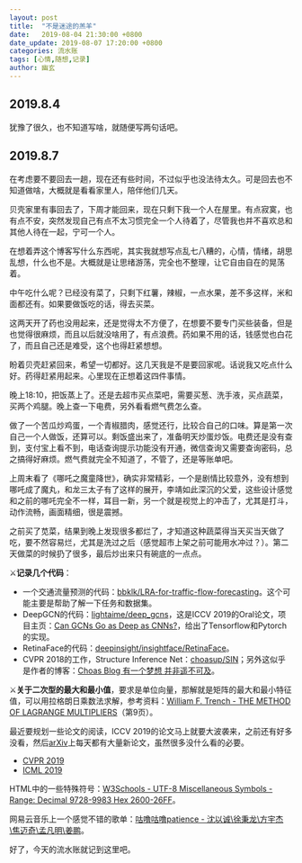 ```yaml
---
layout: post
title:  "不是迷途的羔羊"
date:   2019-08-04 21:30:00 +0800
date_update: 2019-08-07 17:20:00 +0800
categories: 流水账
tags: [心情,随想,记录]
author: 幽玄
---
```


## 2019.8.4

犹豫了很久，也不知道写啥，就随便写两句话吧。

## 2019.8.7

在考虑要不要回去一趟，现在还有些时间，不过似乎也没法待太久。可是回去也不知道做啥，大概就是看看家里人，陪伴他们几天。

贝壳家里有事回去了，下周才能回来，现在只剩下我一个人在屋里。有点寂寞，也有点不安，突然发现自己有点不太习惯完全一个人待着了，尽管我也并不喜欢总和其他人待在一起，宁可一个人。

在想着弄这个博客写什么东西呢，其实我就想写点乱七八糟的，心情，情绪，胡思乱想，什么也不是。大概就是让思绪游荡，完全也不整理，让它自由自在的晃荡着。

中午吃什么呢？已经没有菜了，只剩下红薯，辣椒，一点水果，差不多这样，米和面都还有。如果要做饭吃的话，得去买菜。

这两天开了药也没用起来，还是觉得太不方便了，在想要不要专门买些装备，但是也觉得很麻烦，而且以后就没啥用了，有点浪费。药如果不用的话，钱感觉也白花了，而且自己还是难受，这个也得赶紧想想。

盼着贝壳赶紧回来，希望一切都好。这几天我是不是要回家呢。话说我又吃点什么好。药得赶紧用起来。心里现在正想着这四件事情。

晚上18:10，把饭蒸上了。还是去超市买点菜吧，需要买葱、洗手液，买点蔬菜，买两个鸡腿。晚上查一下电费，另外看看燃气费怎么查。

做了一个苦瓜炒鸡蛋，一个青椒腊肉，感觉还行，比较合自己的口味。算是第一次自己一个人做饭，还算可以。剩饭盛出来了，准备明天炒蛋炒饭。电费还是没有查到，支付宝上看不到，电话查询提示功能没有开通，微信查询又需要查询密码，总之搞得好麻烦。燃气费就完全不知道了，不管了，还是等账单吧。

上周末看了《哪吒之魔童降世》，确实非常精彩，一个是剧情比较意外，没有想到哪吒成了魔丸，和龙三太子有了这样的展开，李靖如此深沉的父爱，这些设计感觉和之前的哪吒完全不一样，耳目一新，另一个就是视觉上的冲击了，尤其是打斗，动作流畅，画面精细，很是震撼。

之前买了苋菜，结果到晚上发现很多都烂了，才知道这种蔬菜得当天买当天做了吃，要不然容易烂，尤其是洗过之后（感觉超市上架之前可能用水冲过？）。第二天做菜的时候扔了很多，最后炒出来只有碗底的一点点。

<span>&#9876;</span>**记录几个代码**：
- 一个交通流量预测的代码：[bbklk/LRA-for-traffic-flow-forecasting](https://github.com/bbklk/LRA-for-traffic-flow-forecasting)。这个可能主要是帮助了解一下任务和数据集。
- DeepGCN的代码：[lightaime/deep_gcns](https://github.com/lightaime/deep_gcns)，这是ICCV 2019的Oral论文，项目主页：[Can GCNs Go as Deep as CNNs?](https://sites.google.com/view/deep-gcns)，给出了Tensorflow和Pytorch的实现。
- RetinaFace的代码：[deepinsight/insightface/RetinaFace](https://github.com/deepinsight/insightface/tree/master/RetinaFace)。
- CVPR 2018的工作，Structure Inference Net：[choasup/SIN](https://github.com/choasup/SIN)；另外这似乎是作者的博客：[Choas Blog 有一个梦想 并非遥不可及](https://choasup.github.io/)。

<span>&#9876;</span>**关于二次型的最大和最小值**，要求是单位向量，那解就是矩阵的最大和最小特征值，可以用拉格朗日乘数法求解，参考资料：[William F. Trench - THE METHOD OF
LAGRANGE MULTIPLIERS](http://ramanujan.math.trinity.edu/wtrench/texts/TRENCH_LAGRANGE_MULTIPLIERS.PDF)（第9页）。

最近要规划一些论文的阅读，ICCV 2019的论文马上就要大波袭来，之前还有好多没看，然后[arXiv](https://arxiv.org/list/cs.CV/recent)上每天都有大量新论文，虽然很多没什么看的必要。
- [CVPR 2019](http://openaccess.thecvf.com/CVPR2019.py)
- [ICML 2019](https://icml.cc/Conferences/2019/Videos)

HTML中的一些特殊符号：[W3Schools - UTF-8 Miscellaneous Symbols - Range: Decimal 9728-9983 Hex 2600-26FF](https://www.w3schools.com/charsets/ref_utf_symbols.asp)。

网易云音乐上一个感觉不错的歌单：[咕噜咕噜patience - 沈以诚\徐秉龙\方宇杰\焦迈奇\孟凡明\姜鹏](https://music.163.com/playlist?id=2220042776&userid=525816)。

好了，今天的流水账就记到这里吧。
